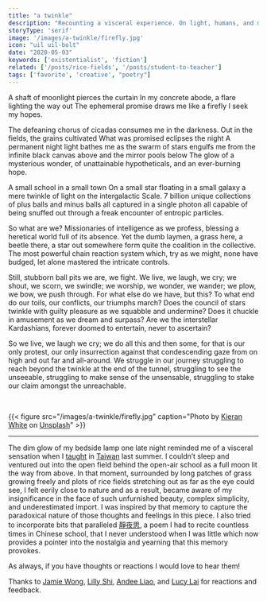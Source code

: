 ```yaml
---
title: "a twinkle"
description: "Recounting a visceral experience. On light, humans, and meaning."
storyType: 'serif'
image: '/images/a-twinkle/firefly.jpg'
icon: "uil uil-bolt"
date: "2020-05-03"
keywords: ['existentialist', 'fiction']
related: ['/posts/rice-fields', '/posts/student-to-teacher']
tags: ['favorite', 'creative', "poetry"]
---
```


A shaft of moonlight pierces the curtain
In my concrete abode, a flare lighting the way out
The ephemeral promise draws me
like a firefly I seek my hopes.

The defeaning chorus of cicadas
consumes me in the darkness.
Out in the fields, the grains cultivated
What was promised eclipses the night
A permanent night light bathes me
as the swarm of stars engulfs me
from the infinite black canvas above
and the mirror pools below
The glow of a mysterious wonder,
of unattainable hypotheticals, and an ever-burning hope.

A small school in a small town
On a small star floating in a small galaxy
a mere twinkle of light on the intergalactic Scale.
7 billion unique collections of plus balls and minus balls
all captured in a single photon
all capable of being snuffed out
through a freak encounter of entropic particles.

So what are we?
Missionaries of intelligence as we profess,
blessing a heretical world full of its absence.
Yet the dumb laymen,
a grass here, a beetle there, a star out somewhere
form quite the coalition in the collective.
The most powerful chain reaction system
which, try as we might, none have budged,
let alone mastered the intricate controls.

Still, stubborn ball pits we are, we fight.
We live, we laugh, we cry;
we shout, we scorn, we swindle;
we worship, we wonder, we wander;
we plow, we bow, we push through.
For what else do we have, but this?
To what end do our toils, our conflicts, our triumphs march?
Does the council of stars twinkle with guilty pleasure as we squabble and undermine?
Does it chuckle in amusement as we dream and surpass?
Are we the interstellar Kardashians,
forever doomed to entertain, never to ascertain?

So we live, we laugh we cry;
we do all this and then some,
for that is our only protest,
our only insurrection against that condescending gaze
from on high and out far and all-around.
We struggle in our journey
struggling to reach beyond the twinkle at the end of the tunnel,
struggling to see the unseeable,
struggling to make sense of the unsensable,
struggling to stake our claim amongst the unreachable.

<br/>

{{< figure src="/images/a-twinkle/firefly.jpg" caption="Photo by [Kieran White](https://unsplash.com/@kierancwhite?utm_source=unsplash&utm_medium=referral&utm_content=creditCopyText) on [Unsplash](https://unsplash.com/s/photos/twinkle?utm_source=unsplash&utm_medium=referral&utm_content=creditCopyText)" >}}

---

The dim glow of my bedside lamp one late night reminded me of a visceral sensation when I [taught](/posts/student-to-teacher) in [Taiwan](/posts/rice-fields) last summer. I couldn’t sleep and ventured out into the open field behind the open-air school as a full moon lit the way from above. In that moment, surrounded by long patches of grass growing freely and plots of rice fields stretching out as far as the eye could see, I felt eerily close to nature and as a result, became aware of my insignificance in the face of such unfurnished beauty, complex simplicity, and underestimated import. I was inspired by that memory to capture the paradoxical nature of those thoughts and feelings in this piece. I also tried to incorporate bits that paralleled [靜夜思](https://en.wikipedia.org/wiki/Quiet_Night_Thought), a poem I had to recite countless times in Chinese school, that I never understood when I was little which now provides a pointer into the nostalgia and yearning that this memory provokes.

As always, if you have thoughts or reactions I would love to hear them!

Thanks to [Jamie Wong](http://jamie-wong.com/), [Lilly Shi](https://shiwolfblog.wordpress.com/), [Andee Liao](https://medium.com/@andeeliao), and [Lucy Lai](https://lucyblogs.wordpress.com/) for reactions and feedback.
